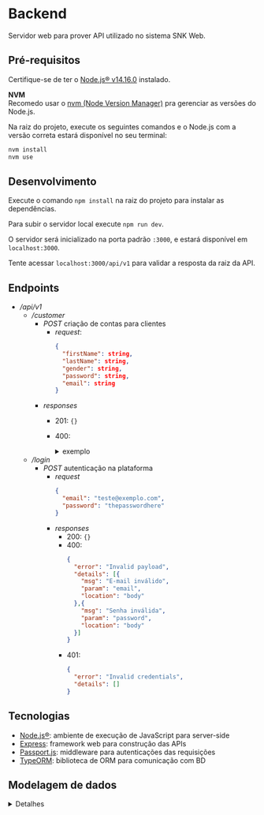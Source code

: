 # Backend
Servidor web para prover API utilizado no sistema SNK Web.

## Pré-requisitos
Certifique-se de ter o [Node.js® v14.16.0](https://nodejs.org/download/release/v14.16.0/) instalado.

**NVM** \
Recomedo usar o [nvm (Node Version Manager)](https://github.com/nvm-sh/nvm#install--update-script) pra gerenciar as versões do Node.js.

Na raiz do projeto, execute os seguintes comandos e o Node.js com a versão correta estará disponível no seu terminal:

```bash
nvm install
nvm use
```

## Desenvolvimento
Execute o comando `npm install` na raiz do projeto para instalar as dependências.

Para subir o servidor local execute `npm run dev`.

O servidor será inicializado na porta padrão `:3000`, e estará disponível em `localhost:3000`.

Tente acessar `localhost:3000/api/v1` para validar a resposta da raiz da API.

## Endpoints

- _/api/v1_
  - _/customer_
    - _POST_ criação de contas para clientes
      - _request_:
        ```json
        {
          "firstName": string,
          "lastName": string,
          "gender": string,
          "password": string,
          "email": string
        }
        ```
     - _responses_
       - 201: `{}`
       - 400:
         <details>
           <summary>exemplo</summary>

           ```json
           {
             "error": "Invalid payload",
             "details": [
               {
                 "msg": "Nome inválido",
                 "param": "firstName",
                 "location": "body"
               },
               {
                 "msg": "Sobrenome inválido",
                 "param": "lastName",
                 "location": "body"
               },
               {
                 "msg": "Senha deve possuir no mínimo 8 caracteres",
                 "param": "password",
                 "location": "body"
               },
               {
                 "msg": "Gênero inválido",
                 "param": "gender",
                 "location": "body"
               },
               {
                 "msg": "E-mail inválido",
                 "param": "email",
                 "location": "body"
               }
             ]
           }
           ```
         </details>
  - _/login_
    - _POST_ autenticação na plataforma
      - _request_
        ```json
        {
          "email": "teste@exemplo.com",
          "password": "thepasswordhere"
        }
        ```
      - _responses_
        - 200: `{}`
        - 400:
          ```json
          {
            "error": "Invalid payload",
            "details": [{
              "msg": "E-mail inválido",
              "param": "email",
              "location": "body"
            },{
              "msg": "Senha inválida",
              "param": "password",
              "location": "body"
            }]
          }
          ```
        - 401:
          ```json
          {
            "error": "Invalid credentials",
            "details": []
          }
          ```
## Tecnologias
- [Node.js®](https://nodejs.org/): ambiente de execução de JavaScript para server-side
- [Express](https://expressjs.com/): framework web para construção das APIs
- [Passport.js](http://www.passportjs.org/): middleware para autenticações das requisições
- [TypeORM](https://typeorm.io/): biblioteca de ORM para comunicação com BD

## Modelagem de dados

<details>
    <summary>Detalhes</summary>

    User
    - id
    - email
    - password
    - password_salt

    Admin (User)
    - id
    - name

    Customer (User)
    - id
    - name
    - phone
    - address

    Product
    - id
    - name
    - description
    - current_value

    Order
    - id
    - id_customer (fk)
    - discount
    - status [carrinho de compras, pedido realizado, pedido atendido, entregue, cancelado, ...]

    ItemOrder
    - id
    - id_order (fk)
    - id_product (fk)
    - quantity
    - order_value (unitary)

    Funcionalidade:
    - Auto-cadastro do cliente.
    - Login.
    - Cadastro de produto.
    - Abrir o carrinho de compras e colocar itens nele.
    - Fechar a venda.
</details>
